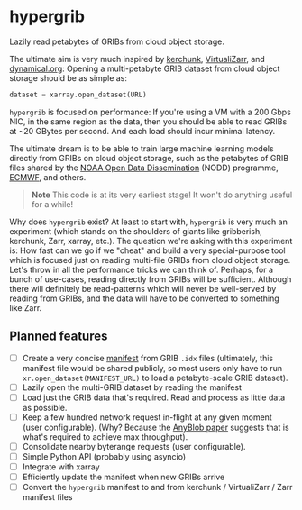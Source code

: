 # hypergrib
Lazily read petabytes of GRIBs from cloud object storage.

The ultimate aim is very much inspired by [kerchunk](https://fsspec.github.io/kerchunk/), [VirtualiZarr](https://github.com/zarr-developers/VirtualiZarr), and [dynamical.org](https://dynamical.org): Opening a multi-petabyte GRIB dataset from cloud object storage should be as simple as:

```python
dataset = xarray.open_dataset(URL)
```

`hypergrib` is focused on performance: If you're using a VM with a 200 Gbps NIC, in the same region as the data, then you should be able to read GRIBs at ~20 GBytes per second. And each load should incur minimal latency.

The ultimate dream is to be able to train large machine learning models directly from GRIBs on cloud object storage, such as the petabytes of GRIB files shared by the [NOAA Open Data Dissemination](https://www.noaa.gov/nodd) (NODD) programme, [ECMWF](https://www.ecmwf.int/en/forecasts/datasets/open-data), and others.

> **Note**
> This code is at its very earliest stage! It won't do anything useful for a while!

Why does `hypergrib` exist? At least to start with, `hypergrib` is very much an experiment (which stands on the shoulders of giants like gribberish, kerchunk, Zarr, xarray, etc.). The question we're asking with this experiment is: How fast can we go if we "cheat" and build a very special-purpose tool which is focused just on reading multi-file GRIBs from cloud object storage. Let's throw in all the performance tricks we can think of. Perhaps, for a bunch of use-cases, reading directly from GRIBs will be sufficient. Although there will definitely be read-patterns which will never be well-served by reading from GRIBs, and the data will have to be converted to something like Zarr.

## Planned features
- [ ] Create a very concise [manifest](https://github.com/JackKelly/hypergrib/issues/1) from GRIB `.idx` files (ultimately, this manifest file would be shared publicly, so most users only have to run `xr.open_dataset(MANIFEST_URL)` to load a petabyte-scale GRIB dataset).
- [ ] Lazily open the multi-GRIB dataset by reading the manifest
- [ ] Load just the GRIB data that's required. Read and process as little data as possible.
- [ ] Keep a few hundred network request in-flight at any given moment (user configurable). (Why? Because the [AnyBlob paper](https://www.vldb.org/pvldb/vol16/p2769-durner.pdf) suggests that is what's required to achieve max throughput).
- [ ] Consolidate nearby byterange requests (user configurable).
- [ ] Simple Python API (probably using asyncio)
- [ ] Integrate with xarray
- [ ] Efficiently update the manifest when new GRIBs arrive
- [ ] Convert the `hypergrib` manifest to and from kerchunk / VirtualiZarr / Zarr manifest files
